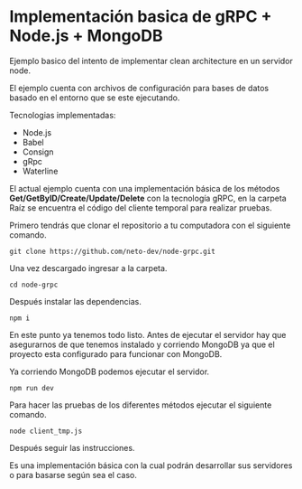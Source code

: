 # Implementación basica de gRPC + Node.js + MongoDB

Ejemplo basico del intento de implementar clean architecture en un servidor node.

El ejemplo cuenta con archivos de configuración para bases de datos basado en el entorno que se este ejecutando.

Tecnologias implementadas:

- Node.js
- Babel
- Consign
- gRpc
- Waterline

El actual ejemplo cuenta con una implementación básica de los métodos **Get/GetByID/Create/Update/Delete** con la tecnología gRPC, en la carpeta Raíz se encuentra el código del cliente temporal para realizar pruebas.

Primero tendrás que clonar el repositorio a tu computadora con el siguiente comando.

`git clone https://github.com/neto-dev/node-grpc.git`

Una vez descargado ingresar a la carpeta.

`cd node-grpc`

Después instalar las dependencias.

`npm i`

En este punto ya tenemos todo listo. Antes de ejecutar el servidor hay que asegurarnos de que tenemos instalado y corriendo MongoDB ya que el proyecto esta configurado para funcionar con MongoDB.

Ya corriendo MongoDB podemos ejecutar el servidor.

`npm run dev`

Para hacer las pruebas de los diferentes métodos ejecutar el siguiente comando.

`node client_tmp.js`

Después seguir las instrucciones.

Es una implementación básica con la cual podrán desarrollar sus servidores o para basarse según sea el caso. 

